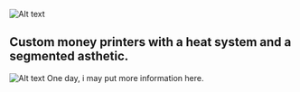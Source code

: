 ![Alt text](https://dl.dropboxusercontent.com/u/8082184/ShareX/2016/05/lcdprinters.svg)
## Custom money printers with a heat system and a segmented asthetic.
![Alt text](http://i.imgur.com/YAdsMBh.png)
One day, i may put more information here.
